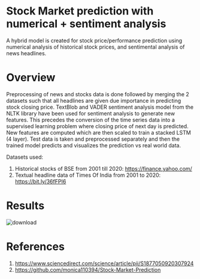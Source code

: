 # Stock Market prediction with numerical + sentiment analysis 

A hybrid model is created for stock price/performance prediction
using numerical analysis of historical stock prices, and sentimental analysis of
news headlines.

# Overview
Preprocessing of news and stocks data is done followed by merging the 2 datasets such that all headlines are given due importance in predicting stock closing price. 
TextBlob and VADER sentiment analysis model from the NLTK library have been used for sentiment analysis to generate new features. This precedes the conversion of the time series data into a supervised learning problem where closing price of next day is predicted.
New features are computed which are then scaled to train a stacked LSTM (4 layer).
Test data is taken and preprocessed separately and then the trained model predicts and visualizes the prediction vs real world data.

Datasets used: 
1. Historical stocks of BSE from 2001 till 2020: https://finance.yahoo.com/
2. Textual headline data of Times Of India from 2001 to 2020: https://bit.ly/36fFPI6

# Results
![download](https://user-images.githubusercontent.com/58306552/104956613-826be980-59f2-11eb-81aa-bf89f4b23eb2.png)


# References
1. https://www.sciencedirect.com/science/article/pii/S1877050920307924
2. https://github.com/monica110394/Stock-Market-Prediction
